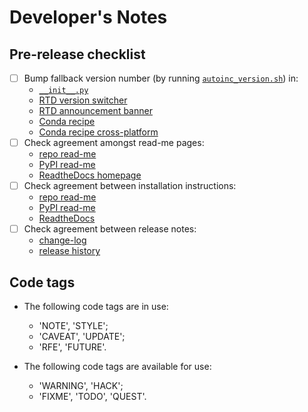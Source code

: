# Developer's Notes

## Pre-release checklist

- [ ] Bump fallback version number
      (by running [`autoinc_version.sh`](deploy/pkg/autoinc_version.sh)) in:
    - [`__init__.py`](src/triumvirate/__init__.py)
    - [RTD version switcher](docs/versions.json)
    - [RTD announcement banner](docs/source/conf.py)
    - [Conda recipe](deploy/pkg/conda_recipe/meta.yaml)
    - [Conda recipe cross-platform](deploy/pkg/conda_recipe_xp/meta.yaml)
- [ ] Check agreement amongst read-me pages:
    - [repo read-me](README.md)
    - [PyPI read-me](README.rst)
    - [ReadtheDocs homepage](docs/source/index.rst)
- [ ] Check agreement between installation instructions:
    - [repo read-me](README.md#Installation)
    - [PyPI read-me](README.rst#Installation)
    - [ReadtheDocs](docs/source/installation.rst)
- [ ] Check agreement between release notes:
    - [change-log](CHANGELOG.md)
    - [release history](docs/source/releases.rst)


## Code tags

- The following code tags are in use:
    - 'NOTE', 'STYLE';
    - 'CAVEAT', 'UPDATE';
    - 'RFE', 'FUTURE'.

- The following code tags are available for use:
    - 'WARNING', 'HACK';
    - 'FIXME', 'TODO', 'QUEST'.
